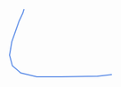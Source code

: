 <!-- #region drawnote -->
<svg id="svg" xmlns="http://www.w3.org/2000/svg" viewbox="130.1300048828125,71,204,142" style="height:142"><path d="M 166.13,81 L 164.13,88 L 157.13,103 L 144.13,140 L 140.13,164 L 145.13,183 L 160.13,196 L 189.13,203 L 233.13,203 L 298.13,202 L 324.13,199" fill="none" stroke="#6190e8" stroke-width="2"></path></svg>  
<!-- #endregion -->
